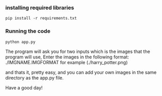 ### installing required libraries ###

```
pip install -r requirements.txt
```

### Running the code ###

```
python app.py
```

The program will ask you for two inputs which is the images that the program will use, Enter the images in the following format:
./IMGNAME.IMGFORMAT for example (./harry_potter.png)

and thats it, pretty easy, and you can add your own images in the same directory as the app.py file.

Have a good day!